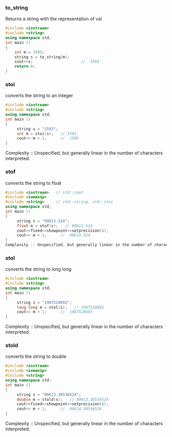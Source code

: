 ### to_string

Returns a string with the representation of val
```cpp
#include <iostream>   
#include <string>     
using namespace std;
int main ()
{
    int m = 1593;
    string s = to_string(m);
    cout<<s;                     //  1593
    return 0;
}
```

### stoi 

converts the string to an integer
```cpp
#include <iostream>  
#include <string>     
using namespace std;
int main ()
{
     string s = "1593";
     int m = stoi(s);   // 1593
     cout<< m + 1;      //  1594
}
```
Complexity :: Unspecified, but generally linear in the number of characters interpreted.

### stof 

converts the string to float
```cpp
#include <iostream>   // std::cout
#include <iomanip>
#include <string>     // std::string, std::stoi
using namespace std;
int main ()
{
     string s = "90613.524";
     float m = stof(s);   // 90613.524
     cout<<fixed<<showpoint<<setprecision(4);
     cout<< m + 1;      //  90614.524
}
Complexity :: Unspecified, but generally linear in the number of characters interpreted.
```

### stol 

converts the string to long long
```cpp
#include <iostream>   
#include <string>     
using namespace std;
int main ()
{
     string s = "1987520892";
     long long m = stol(s);   // 1987520892
     cout<< m + 1;      //  1987520893
}
```
Complexity :: Unspecified, but generally linear in the number of characters interpreted.


### stold
converts the string to double
```cpp
#include <iostream> 
#include <iomanip>
#include <string>     
using namespace std;
int main ()
{
     string s = "90613.30536524";
     double m = stold(s);   // 90613.30536524
     cout<<fixed<<showpoint<<setprecision(8);
     cout<< m + 1;      //  90614.30536524
}
```
Complexity :: Unspecified, but generally linear in the number of characters interpreted.

